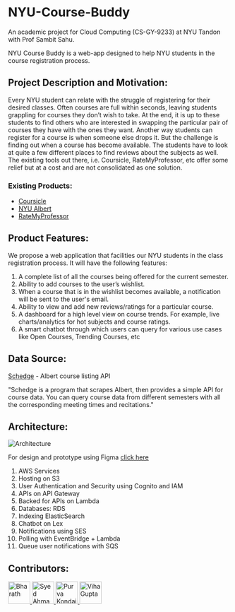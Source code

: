 # NYU-Course-Buddy

An academic project for Cloud Computing (CS-GY-9233) at NYU Tandon with Prof Sambit Sahu.

NYU Course Buddy is a web-app designed to help NYU students in the course registration process.

## Project Description and Motivation:

Every NYU student can relate with the struggle of registering for their desired classes. Often courses are full within seconds, leaving students grappling for courses they don’t wish to take. At the end, it is up to these students to find others who are interested in swapping the particular pair of courses they have with the ones they want. Another way students can register for a course is when someone else drops it. But the challenge is finding out when a course has become available. The students have to look at quite a few different places to find reviews about the subjects as well. The existing tools out there, i.e. Coursicle, RateMyProfessor, etc offer some relief but at a cost and are not consolidated as one solution. 

### Existing Products:
- [Coursicle](https://www.coursicle.com/)
- [NYU Albert](http://albert.nyu.edu/albert_index.html?tab=NYU_STUDENTS_TAB)
- [RateMyProfessor](https://www.ratemyprofessors.com/)

## Product Features:

We propose a web application that facilities our NYU students in the class registration process. It will have the following features:
1. A complete list of all the courses being offered for the current semester.
2. Ability to add courses to the user’s wishlist.
3. When a course that is in the wishlist becomes available, a notification will be sent to the user's email.
4. Ability to view and add new reviews/ratings for a particular course.
5. A dashboard for a high level view on course trends. For example, live charts/analytics for hot subjects and course ratings.
6. A smart chatbot through which users can query for various use cases like Open Courses, Trending Courses, etc 


## Data Source:

[Schedge](https://blog.torchnyu.com/2020/01/15/schedge-an-albert-api.html) - Albert course listing API

"Schedge is a program that scrapes Albert, then provides a simple API for course data. You can query course data from different semesters with all the corresponding meeting times and recitations."

## Architecture:

![Architecture](https://github.com/therealbappi/NYU-Course-Buddy/blob/main/Resources/System-Architecture.png?raw=true)

For design and prototype using Figma [click here](https://www.figma.com/proto/mXqgsQ9RWYtaqv3WDAT3eA/Cloud?node-id=0%3A1&scaling=min-zoom&starting-point-node-id=1%3A52)

1. AWS Services
2. Hosting on S3
3. User Authentication and Security using Cognito and IAM
4. APIs on API Gateway
5. Backed for APIs on Lambda
6. Databases: RDS 
7. Indexing ElasticSearch
8. Chatbot on Lex
9. Notifications using SES
10. Polling with EventBridge + Lambda 
11. Queue user notifications with SQS

## Contributors:

<p float="left">

<a href="https://github.com/therealbappi">
    <img src="https://github.com/therealbappi.png?size=50" alt="Bharath" width="50">
</a>

<a href="https://github.com/purva-k">
    <img src="https://github.com/purva-k.png?size=50" alt="Syed Ahmad" width="50">
</a>

<a href="https://github.com/alekzanderx1">
    <img src="https://github.com/alekzanderx1.png?size=50" alt="Purva Kondaji" width="50">
</a>

<a href="https://github.com/guptaviha">
    <img src="https://github.com/guptaviha.png?size=50" alt="Viha Gupta" width="50">
</a>

</p>
